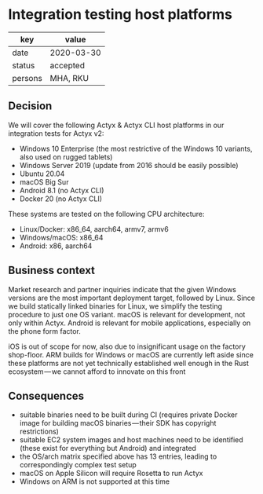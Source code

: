 # Integration testing host platforms

| key | value |
| --- | --- |
| date | 2020-03-30 |
| status | accepted |
| persons | MHA, RKU |

## Decision

We will cover the following Actyx & Actyx CLI host platforms in our integration tests for Actyx v2:

- Windows 10 Enterprise (the most restrictive of the Windows 10 variants, also used on rugged tablets)
- Windows Server 2019 (update from 2016 should be easily possible)
- Ubuntu 20.04
- macOS Big Sur
- Android 8.1 (no Actyx CLI)
- Docker 20 (no Actyx CLI)

These systems are tested on the following CPU architecture:

- Linux/Docker: x86_64, aarch64, armv7, armv6
- Windows/macOS: x86_64
- Android: x86, aarch64

## Business context

Market research and partner inquiries indicate that the given Windows versions are the most important deployment target, followed by Linux.
Since we build statically linked binaries for Linux, we simplify the testing procedure to just one OS variant.
macOS is relevant for development, not only within Actyx.
Android is relevant for mobile applications, especially on the phone form factor.

iOS is out of scope for now, also due to insignificant usage on the factory shop-floor.
ARM builds for Windows or macOS are currently left aside since these platforms are not yet technically established well enough in the Rust ecosystem — we cannot afford to innovate on this front

## Consequences

- suitable binaries need to be built during CI (requires private Docker image for building macOS binaries — their SDK has copyright restrictions)
- suitable EC2 system images and host machines need to be identified (these exist for everything but Android) and integrated
- the OS/arch matrix specified above has 13 entries, leading to correspondingly complex test setup
- macOS on Apple Silicon will require Rosetta to run Actyx
- Windows on ARM is not supported at this time
